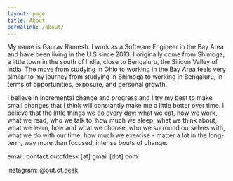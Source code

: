 ```yaml
---
layout: page
title: About
permalink: /about/
---
```

My name is Gaurav Ramesh. I work as a Software Engineer in the Bay Area and have been living in the U.S since 2013. I originally come from Shimoga, a little town in the south of India, close to Bengaluru, the Silicon Valley of India. The move from studying in Ohio to working in the Bay Area feels very similar to my journey from studying in Shimoga to working in Bengaluru, in terms of opportunities, exposure, and personal growth.

I believe in incremental change and progress and I try my best to make small changes that I think will constantly make me a little better over time. I believe that the little things we do every day: what we eat, how we work, what we read, who we talk to, how much we sleep, what we think about, what we learn, how and what we choose, who we surround ourselves with, what we do with our time, how much we exercise - matter a lot in the long-term, way more than focused, intense bouts of change.

email: contact.outofdesk [at] gmail [dot] com

instagram: [@out.of.desk](https://instagram.com/out.of.desk)
